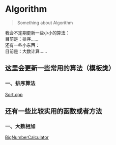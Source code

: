 # Algorithm
> Something about Algorithm

我会不定期更新一些小小的算法：  
目前是：排序……  
还有一些小东西：  
目前是：大数计算……  

## 这里会更新一些常用的算法（模板类）
### 一、排序算法
[Sort.cpp](https://github.com/3573897471/Algorithm/blob/master/Sort.cpp)

## 还有一些比较实用的函数或者方法
### 一、大数相加
[BigNumberCalculator](https://github.com/3573897471/Algorithm/tree/master/BigNumberCalculator)
